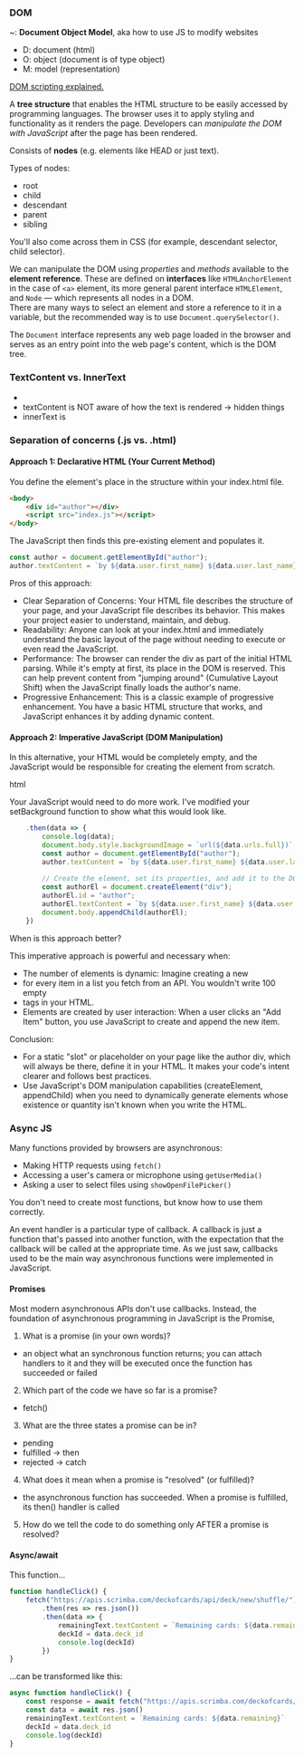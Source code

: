
### DOM
~: **Document Object Model**, aka how to use JS to modify websites
- D: document (html)
- O: object (document is of type object)
- M: model (representation)

[DOM scripting explained.](https://explainers.dev/dom-scripting/)

A **tree structure** that enables the HTML structure to be easily accessed by programming languages. The browser uses it to apply styling and functionality as it renders the page. Developers can *manipulate the DOM with JavaScript* after the page has been rendered.<br/>

Consists of **nodes** (e.g. elements like HEAD or just text).<br/>

Types of nodes:
- root
- child
- descendant
- parent
- sibling

You'll also come across them in CSS (for example, descendant selector, child selector).<br/>

We can manipulate the DOM using *properties* and *methods* available to the **element reference**. These are defined on **interfaces** like `HTMLAnchorElement` in the case of `<a>` element, its more general parent interface `HTMLElement`, and `Node` — which represents all nodes in a DOM. <br/>
There are many ways to select an element and store a reference to it in a variable, but the recommended way is to use `Document.querySelector()`.<br/>

The `Document` interface represents any web page loaded in the browser and serves as an entry point into the web page's content, which is the DOM tree.


### TextContent vs. InnerText
- [](https://developer.mozilla.org/en-US/docs/Web/API/HTMLElement/innerText)
- textContent is NOT aware of how the text is rendered -> hidden things
- innerText is

### Separation of concerns (.js vs. .html)

#### Approach 1: Declarative HTML (Your Current Method)
You define the element's place in the structure within your index.html file.

```html
<body>
    <div id="author"></div>
    <script src="index.js"></script>
</body>
```
The JavaScript then finds this pre-existing element and populates it.

```javascript
const author = document.getElementById("author");
author.textContent = `by ${data.user.first_name} ${data.user.last_name}`;
```

Pros of this approach:

* Clear Separation of Concerns: Your HTML file describes the structure of your page, and your JavaScript file describes its behavior. This makes your project easier to understand, maintain, and debug.
* Readability: Anyone can look at your index.html and immediately understand the basic layout of the page without needing to execute or even read the JavaScript.
* Performance: The browser can render the div as part of the initial HTML parsing. While it's empty at first, its place in the DOM is reserved. This can help prevent content from "jumping around" (Cumulative Layout Shift) when the JavaScript finally loads the author's name.
* Progressive Enhancement: This is a classic example of progressive enhancement. You have a basic HTML structure that works, and JavaScript enhances it by adding dynamic content.

#### Approach 2: Imperative JavaScript (DOM Manipulation)
In this alternative, your HTML would be completely empty, and the JavaScript would be responsible for creating the element from scratch.

html
<!-- Alternative index.html -->
<body>
    <!-- The author div would be inserted here by JS -->
    <script src="index.js"></script>
</body>
Your JavaScript would need to do more work. I've modified your setBackground function to show what this would look like.

```javascript
    .then(data => {
        console.log(data);
        document.body.style.backgroundImage = `url(${data.urls.full})`;
        const author = document.getElementById("author");
        author.textContent = `by ${data.user.first_name} ${data.user.last_name}`;
        
        // Create the element, set its properties, and add it to the DOM
        const authorEl = document.createElement("div");
        authorEl.id = "author";
        authorEl.textContent = `by ${data.user.first_name} ${data.user.last_name}`;
        document.body.appendChild(authorEl);
    })
```

When is this approach better?

This imperative approach is powerful and necessary when:

* The number of elements is dynamic: Imagine creating a new <li> for every item in a list you fetch from an API. You wouldn't write 100 empty <li> tags in your HTML.
* Elements are created by user interaction: When a user clicks an "Add Item" button, you use JavaScript to create and append the new item. 

Conclusion:
* For a static "slot" or placeholder on your page like the author div, which will always be there, define it in your HTML. It makes your code's intent clearer and follows best practices.
* Use JavaScript's DOM manipulation capabilities (createElement, appendChild) when you need to dynamically generate elements whose existence or quantity isn't known when you write the HTML.

### Async JS

Many functions provided by browsers are asynchronous:
- Making HTTP requests using `fetch()`
- Accessing a user's camera or microphone using `getUserMedia()`
- Asking a user to select files using `showOpenFilePicker()`

You don't need to create most functions, but know how to use them correctly.

An event handler is a particular type of callback. A callback is just a function that's passed into another function, with the expectation that the callback will be called at the appropriate time. As we just saw, callbacks used to be the main way asynchronous functions were implemented in JavaScript.

#### Promises

Most modern asynchronous APIs don't use callbacks. Instead, the foundation of asynchronous programming in JavaScript is the Promise,

1. What is a promise (in your own words)?
- an object what an synchronous function returns; you can attach handlers to it and they will be executed once the function has succeeded or failed


2. Which part of the code we have so far is a promise?
- fetch()

3. What are the three states a promise can be in?
- pending
- fulfilled -> then
- rejected -> catch

4. What does it mean when a promise is "resolved" (or fulfilled)?
 - the asynchronous function has succeeded. When a promise is fulfilled, its then() handler is called

5. How do we tell the code to do something only AFTER a
   promise is resolved?

#### Async/await

This function...
```javascript
function handleClick() {
    fetch("https://apis.scrimba.com/deckofcards/api/deck/new/shuffle/")
        .then(res => res.json())
        .then(data => {
            remainingText.textContent = `Remaining cards: ${data.remaining}`
            deckId = data.deck_id
            console.log(deckId)
        })
}
```

...can be transformed like this:
```javascript
async function handleClick() {
    const response = await fetch("https://apis.scrimba.com/deckofcards/api/deck/new/shuffle/")
    const data = await res.json()
    remainingText.textContent = `Remaining cards: ${data.remaining}`
    deckId = data.deck_id
    console.log(deckId)
}
```
